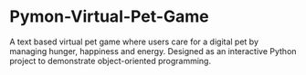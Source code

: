 # Pymon-Virtual-Pet-Game
A text based virtual pet game where users care for a digital pet by managing hunger, happiness and energy. Designed as an interactive Python project to demonstrate object-oriented programming.
